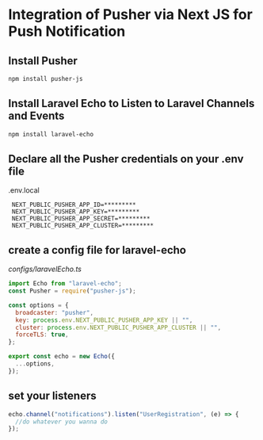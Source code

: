 # Integration of Pusher via Next JS for Push Notification

## Install Pusher

```bash
npm install pusher-js
```

## Install Laravel Echo to Listen to Laravel Channels and Events

```bash
npm install laravel-echo
```

## Declare all the Pusher credentials on your .env file

.env.local

```env
 NEXT_PUBLIC_PUSHER_APP_ID=*********
 NEXT_PUBLIC_PUSHER_APP_KEY=*********
 NEXT_PUBLIC_PUSHER_APP_SECRET=*********
 NEXT_PUBLIC_PUSHER_APP_CLUSTER=*********
```

## create a config file for laravel-echo

<i> configs/laravelEcho.ts</i>

```javascript
import Echo from "laravel-echo";
const Pusher = require("pusher-js");

const options = {
  broadcaster: "pusher",
  key: process.env.NEXT_PUBLIC_PUSHER_APP_KEY || "",
  cluster: process.env.NEXT_PUBLIC_PUSHER_APP_CLUSTER || "",
  forceTLS: true,
};

export const echo = new Echo({
  ...options,
});
```

## set your listeners

```js
echo.channel("notifications").listen("UserRegistration", (e) => {
  //do whatever you wanna do
});
```
